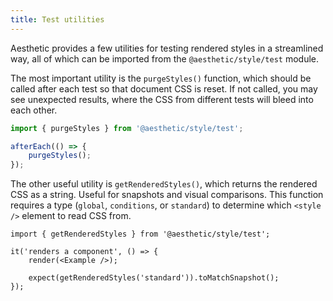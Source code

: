 ```yaml
---
title: Test utilities
---
```


Aesthetic provides a few utilities for testing rendered styles in a streamlined way, all of which
can be imported from the `@aesthetic/style/test` module.

The most important utility is the `purgeStyles()` function, which should be called after each test
so that document CSS is reset. If not called, you may see unexpected results, where the CSS from
different tests will bleed into each other.

```ts
import { purgeStyles } from '@aesthetic/style/test';

afterEach(() => {
	purgeStyles();
});
```

The other useful utility is `getRenderedStyles()`, which returns the rendered CSS as a string.
Useful for snapshots and visual comparisons. This function requires a type (`global`, `conditions`,
or `standard`) to determine which `<style />` element to read CSS from.

```tsx
import { getRenderedStyles } from '@aesthetic/style/test';

it('renders a component', () => {
	render(<Example />);

	expect(getRenderedStyles('standard')).toMatchSnapshot();
});
```
